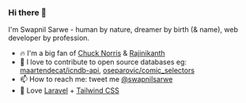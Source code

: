 ### Hi there 👋

I'm Swapnil Sarwe - human by nature, dreamer by birth (& name), web developer by profession.

- 🔥 I'm a big fan of [Chuck Norris](https://www.icndb.com/) & [Rajinikanth](https://irkfdb.in/)
- 👯 I love to contribute to open source databases eg: [maartendecat/icndb-api](https://github.com/maartendecat/icndb-api), [oseparovic/comic_selectors](https://github.com/oseparovic/comic_selectors)
- 📫 How to reach me: tweet me [@swapnilsarwe](https://twitter.com/swapnilsarwe)
- 🧡 Love [Laravel](https://laravel.com) + [Tailwind CSS](https://tailwindcss.com)
